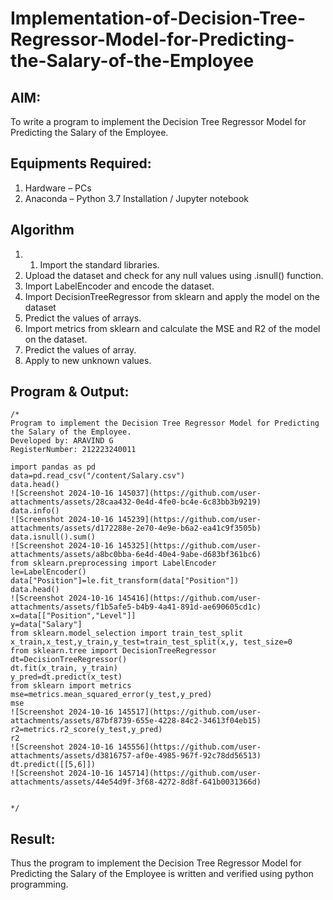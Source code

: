 # Implementation-of-Decision-Tree-Regressor-Model-for-Predicting-the-Salary-of-the-Employee

## AIM:
To write a program to implement the Decision Tree Regressor Model for Predicting the Salary of the Employee.

## Equipments Required:
1. Hardware – PCs
2. Anaconda – Python 3.7 Installation / Jupyter notebook

## Algorithm
1. 1. Import the standard libraries.
2. Upload the dataset and check for any null values using .isnull()
function.
3. Import LabelEncoder and encode the dataset.
4. Import DecisionTreeRegressor from sklearn and apply the model on
the dataset
5. Predict the values of arrays.
6. Import metrics from sklearn and calculate the MSE and R2 of the
model on the dataset.
7. Predict the values of array.
8. Apply to new unknown values.


## Program & Output:
```
/*
Program to implement the Decision Tree Regressor Model for Predicting the Salary of the Employee.
Developed by: ARAVIND G
RegisterNumber: 212223240011

import pandas as pd
data=pd.read_csv("/content/Salary.csv")
data.head()
![Screenshot 2024-10-16 145037](https://github.com/user-attachments/assets/28caa432-0e4d-4fe0-bc4e-6c83bb3b9219)
data.info()
![Screenshot 2024-10-16 145239](https://github.com/user-attachments/assets/d172288e-2e70-4e9e-b6a2-ea41c9f3505b)
data.isnull().sum()
![Screenshot 2024-10-16 145325](https://github.com/user-attachments/assets/a8bc0bba-6e4d-40e4-9abe-d683bf361bc6)
from sklearn.preprocessing import LabelEncoder
le=LabelEncoder()
data["Position"]=le.fit_transform(data["Position"])
data.head()
![Screenshot 2024-10-16 145416](https://github.com/user-attachments/assets/f1b5afe5-b4b9-4a41-891d-ae690605cd1c)
x=data[["Position","Level"]]
y=data["Salary"]
from sklearn.model_selection import train_test_split
x_train,x_test,y_train,y_test=train_test_split(x,y, test_size=0
from sklearn.tree import DecisionTreeRegressor
dt=DecisionTreeRegressor()
dt.fit(x_train, y_train)
y_pred=dt.predict(x_test)
from sklearn import metrics
mse=metrics.mean_squared_error(y_test,y_pred)
mse
![Screenshot 2024-10-16 145517](https://github.com/user-attachments/assets/87bf8739-655e-4228-84c2-34613f04eb15)
r2=metrics.r2_score(y_test,y_pred)
r2
![Screenshot 2024-10-16 145556](https://github.com/user-attachments/assets/d3816757-af0e-4985-967f-92c78dd56513)
dt.predict([[5,6]])
![Screenshot 2024-10-16 145714](https://github.com/user-attachments/assets/44e54d9f-3f68-4272-8d8f-641b0031366d)


*/
```




## Result:
Thus the program to implement the Decision Tree Regressor Model for Predicting the Salary of the Employee is written and verified using python programming.
